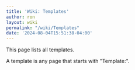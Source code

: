 ```yaml
---
title: 'Wiki: Templates'
author: ron
layout: wiki
permalink: "/wiki/Templates"
date: '2024-08-04T15:51:38-04:00'
---
```


This page lists all templates.

A template is any page that starts with \"Template:\".
